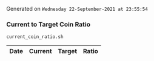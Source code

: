 Generated on `Wednesday 22-September-2021 at 23:55:54`

### Current to Target Coin Ratio
`current_coin_ratio.sh`

Date|Current|Target|Ratio
---|---|---|---
